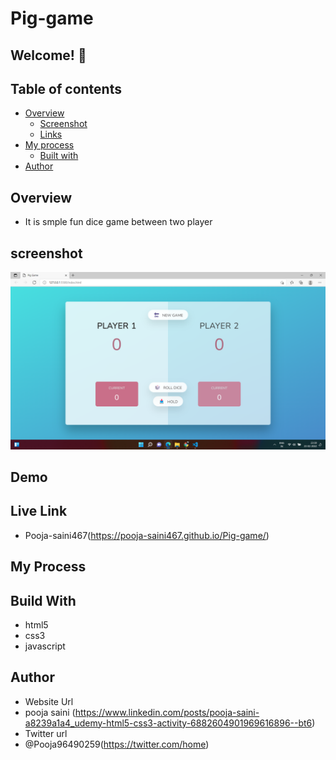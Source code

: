 # Pig-game

## Welcome! 👋

## Table of contents

- [Overview](#overview)
  - [Screenshot](#screenshot)
  - [Links](#links)
- [My process](#my-process)
  - [Built with](#built-with)
- [Author](#author)

## Overview 
- It is smple fun dice game between two player

## screenshot
<img src="https://github.com/Pooja-saini467/Pig-game/blob/main/images/screenshot.png">

## Demo


## Live Link
- Pooja-saini467(https://pooja-saini467.github.io/Pig-game/)


## My Process
## Build With
- html5
- css3
- javascript

## Author
- Website Url
- pooja saini (https://www.linkedin.com/posts/pooja-saini-a8239a1a4_udemy-html5-css3-activity-6882604901969616896--bt6)
- Twitter url
- @Pooja96490259(https://twitter.com/home)


